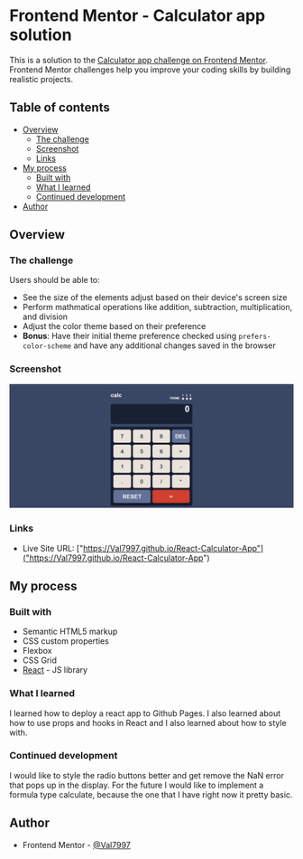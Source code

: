 # Frontend Mentor - Calculator app solution

This is a solution to the [Calculator app challenge on Frontend Mentor](https://www.frontendmentor.io/challenges/calculator-app-9lteq5N29). Frontend Mentor challenges help you improve your coding skills by building realistic projects.

## Table of contents

- [Overview](#overview)
  - [The challenge](#the-challenge)
  - [Screenshot](#screenshot)
  - [Links](#links)
- [My process](#my-process)
  - [Built with](#built-with)
  - [What I learned](#what-i-learned)
  - [Continued development](#continued-development)
- [Author](#author)

## Overview

### The challenge

Users should be able to:

- See the size of the elements adjust based on their device's screen size
- Perform mathmatical operations like addition, subtraction, multiplication, and division
- Adjust the color theme based on their preference
- **Bonus**: Have their initial theme preference checked using `prefers-color-scheme` and have any additional changes saved in the browser

### Screenshot

![](./images/Screenshot%202022-10-21%20at%2019-13-20%20React%20App.png)

### Links

- Live Site URL: ["https://Val7997.github.io/React-Calculator-App"]("https://Val7997.github.io/React-Calculator-App")

## My process

### Built with

- Semantic HTML5 markup
- CSS custom properties
- Flexbox
- CSS Grid
- [React](https://reactjs.org/) - JS library

### What I learned

I learned how to deploy a react app to Github Pages. I also learned about how to use props and hooks in React and I also learned about how to style with.

### Continued development

I would like to style the radio buttons better and get remove the NaN error that pops up in the display. For the future I would like to implement a formula type calculate, because the one that I have right now it pretty basic.

## Author

- Frontend Mentor - [@Val7997](https://www.frontendmentor.io/profile/Val7997)

